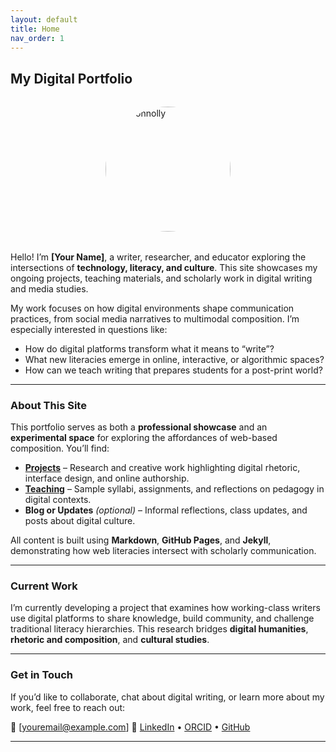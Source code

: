 ```yaml
---
layout: default
title: Home
nav_order: 1
---
```


## My Digital Portfolio

<img src="{{ '/assets/prof_pic.jpg' | relative_url }}" alt="LJ Connolly" class="profile-pic" style="display: block; margin: 2rem auto; width: 200px; height: 200px; border-radius: 50%; object-fit: cover;">

Hello! I’m **[Your Name]**, a writer, researcher, and educator exploring the intersections of **technology, literacy, and culture**. This site showcases my ongoing projects, teaching materials, and scholarly work in digital writing and media studies.

My work focuses on how digital environments shape communication practices, from social media narratives to multimodal composition. I’m especially interested in questions like:

* How do digital platforms transform what it means to “write”?
* What new literacies emerge in online, interactive, or algorithmic spaces?
* How can we teach writing that prepares students for a post-print world?

---

### About This Site

This portfolio serves as both a **professional showcase** and an **experimental space** for exploring the affordances of web-based composition. You’ll find:

* **[Projects](projects/)** – Research and creative work highlighting digital rhetoric, interface design, and online authorship.
* **[Teaching](teaching/)** – Sample syllabi, assignments, and reflections on pedagogy in digital contexts.
* **Blog or Updates** *(optional)* – Informal reflections, class updates, and posts about digital culture.

All content is built using **Markdown**, **GitHub Pages**, and **Jekyll**, demonstrating how web literacies intersect with scholarly communication.

---

### Current Work

I’m currently developing a project that examines how working-class writers use digital platforms to share knowledge, build community, and challenge traditional literacy hierarchies. This research bridges **digital humanities**, **rhetoric and composition**, and **cultural studies**.

---

### Get in Touch

If you’d like to collaborate, chat about digital writing, or learn more about my work, feel free to reach out:

📧 [[youremail@example.com](mailto:youremail@example.com)]
🔗 [LinkedIn](#) • [ORCID](#) • [GitHub](https://github.com/yourusername)

---
